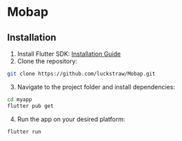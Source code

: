<!-- # first_flutter

A new Flutter project.

## Getting Started

This project is a starting point for a Flutter application.

A few resources to get you started if this is your first Flutter project:

- [Lab: Write your first Flutter app](https://docs.flutter.dev/get-started/codelab)
- [Cookbook: Useful Flutter samples](https://docs.flutter.dev/cookbook)

For help getting started with Flutter development, view the
[online documentation](https://docs.flutter.dev/), which offers tutorials,
samples, guidance on mobile development, and a full API reference. -->
# Mobap

## Installation
1. Install Flutter SDK: [Installation Guide](https://flutter.dev/docs/get-started/install)
2. Clone the repository:
  ```bash
  git clone https://github.com/luckstraw/Mobap.git
  ```
3. Navigate to the project folder and install dependencies:
  ```bash
  cd myapp
  flutter pub get
  ```
4. Run the app on your desired platform:
  ```bash
  flutter run
  ```

